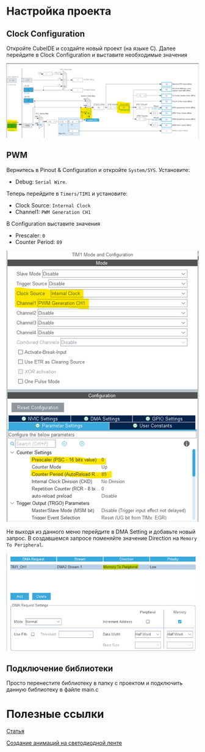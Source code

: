 # Настройка проекта

## Clock Configuration
Откройте CubeIDE и создайте новый проект (на языке C). Далее перейдите в Clock Configuration и выставите необходимые значения 

![Clock Configuration](img/Clock-Configuration.png)

## PWM
Вернитесь в Pinout & Configuration и откройте `System/SYS`. Установите: 

 - Debug: `Serial Wire`.

Теперь перейдите в `Timers/TIM1` и установите: 

 - Clock Source: `Internal Clock`
 - Channel1: `PWM Generation CH1`

В Configuration выставите значения 

 - Prescaler: `0` 
 - Counter Period: `89`

![PWM Setting](img/PWM-Setting.png)

Не выходя из данного меню перейдите в DMA Setting и добавьте новый запрос. В создавшемся запросе поменяйте значение Direction на `Memory To Peripheral`.

![DMA Setting](img/DMA-Setting.png)

## Подключение библиотеки
Просто перенестите библиотеку в папку с проектом и подключить данную библиотеку в файле main.c


# Полезные ссылки
[Статья](https://controllerstech.com/interface-ws2812-with-stm32/)

[Создание анимаций на светодиодной ленте](https://adrianotiger.github.io/Neopixel-Effect-Generator/)
